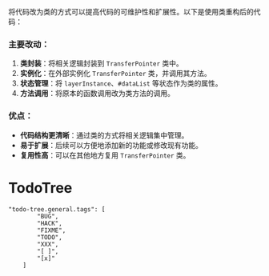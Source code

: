 将代码改为类的方式可以提高代码的可维护性和扩展性。以下是使用类重构后的代码：

### 主要改动：
1. **类封装**：将相关逻辑封装到 `TransferPointer` 类中。
2. **实例化**：在外部实例化 `TransferPointer` 类，并调用其方法。
3. **状态管理**：将 `layerInstance`、`#dataList` 等状态作为类的属性。
4. **方法调用**：将原本的函数调用改为类方法的调用。

### 优点：
- **代码结构更清晰**：通过类的方式将相关逻辑集中管理。
- **易于扩展**：后续可以方便地添加新的功能或修改现有功能。
- **复用性高**：可以在其他地方复用 `TransferPointer` 类。

# TodoTree
```
"todo-tree.general.tags": [
        "BUG",
        "HACK",
        "FIXME",
        "TODO",
        "XXX",
        "[ ]",
        "[x]"
    ]
```